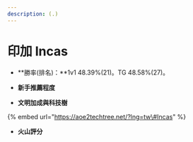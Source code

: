 ```yaml
---
description: (.)
---
```


# 印加 Incas

* **勝率\(排名\)：**1v1 48.39%\(21\)。TG 48.58%\(27\)。
* **新手推薦程度**



* **文明加成與科技樹**

{% embed url="https://aoe2techtree.net/?lng=tw\#Incas" %}

* **火山評分**



